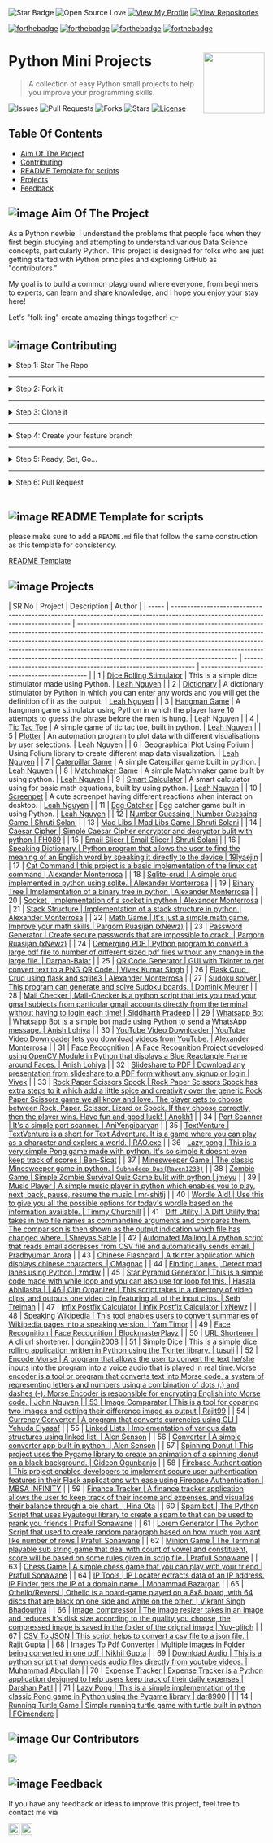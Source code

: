 ![Star Badge](https://img.shields.io/static/v1?label=%F0%9F%8C%9F&message=If%20Useful&style=style=flat&color=BC4E99)
![Open Source Love](https://badges.frapsoft.com/os/v1/open-source.svg?v=103)
[![View My Profile](https://img.shields.io/badge/View-My_Profile-green?logo=GitHub)](https://github.com/ndleah)
[![View Repositories](https://img.shields.io/badge/View-My_Repositories-blue?logo=GitHub)](https://github.com/ndleah?tab=repositories)

[![forthebadge](https://forthebadge.com/images/badges/powered-by-coffee.svg)](https://forthebadge.com)
[![forthebadge](https://forthebadge.com/images/badges/built-with-love.svg)](https://forthebadge.com)
[![forthebadge](https://forthebadge.com/images/badges/powered-by-black-magic.svg)](https://forthebadge.com)
[![forthebadge](https://forthebadge.com/images/badges/made-with-python.svg)](https://forthebadge.com)

# Python Mini Projects <img src="https://i.pinimg.com/originals/d8/5d/f0/d85df08df1212c0f8b219e779c5ebc46.gif" align="right" width="120" />

> A collection of easy Python small projects to help you improve your programming skills.

![Issues](https://img.shields.io/github/issues/ndleah/python-mini-project?style=social&logo=github)
![Pull Requests](https://img.shields.io/github/issues-pr/ndleah/python-mini-project?style=social&logo=github)
![Forks](https://img.shields.io/github/forks/ndleah/python-mini-project?style=social&logo=github)
![Stars](https://img.shields.io/github/stars/ndleah/python-mini-project?style=social&logo=github)
[![License](https://img.shields.io/github/license/ndleah/python-mini-project?style=social&logo=github)](https://github.com/ndleah/python-mini-project/blob/main/LICENSE)

<!-- omit in toc -->

## Table Of Contents

- [Aim Of The Project](#-aim-of-the-project)
- [Contributing](#-contributing)
- [README Template for scripts](#-readme-template-for-scripts)
- [Projects](#-projects)
- [Feedback](#-feedback)

## ![image](IMG/aiming.svg) Aim Of The Project

As a Python newbie, I understand the problems that people face when they first begin studying and attempting to understand various Data Science concepts, particularly Python. This project is designed for folks who are just getting started with Python principles and exploring GitHub as "contributors."

My goal is to build a common playground where everyone, from beginners to experts, can learn and share knowledge, and I hope you enjoy your stay here!

Let's "folk-ing" create amazing things together! 👉

## ![image](IMG/game-ps.svg) Contributing

<details>
<summary>
Step 1: Star The Repo
</summary>

Star the repo by pressing the topmost-right button to start your wonderful journey

![star repo](https://docs.github.com/assets/images/help/stars/starring-a-repository.png)

</details>

---

<details>
<summary>
Step 2: Fork it
</summary>

On the [GitHub page for this repository](https://github.com/ndleah/python-mini-project), click on the Button "**Fork**".

![fork image](https://upload.wikimedia.org/wikipedia/commons/3/38/GitHub_Fork_Button.png)

</details>

---

<details>
<summary>
Step 3: Clone it
</summary>

- **Method 1:** GitHub Desktop

> ⚠️ **NOTE:** If you're not familiar with Git, using **GitHub Desktop Application** is a better start. If you choose this method, make sure to download it before continuing reading.
>
> ❗❗ Access link to download [**here**](https://desktop.github.com).

Learn more about how to clone the remote respository on your local machine using **GitHub Desktop** [here](https://docs.github.com/en/desktop/contributing-and-collaborating-using-github-desktop/adding-and-cloning-repositories/cloning-and-forking-repositories-from-github-desktop#cloning-a-repository).

- **Method 2:** Git

Clone the forked repository. Open git bash and type:

```bash
git clone https://github.com/<your-github-username>/python-mini-project.git
```

> This makes a local copy of the repository in your machine.
>
> ⚠️ **Replace \<your-github-username\>!**

Learn more about [forking](https://help.github.com/en/github/getting-started-with-github/fork-a-repo) and [cloning a repo](https://docs.github.com/en/github/creating-cloning-and-archiving-repositories/cloning-a-repository).

</details>

---

<details>
<summary>
Step 4: Create your feature branch 
</summary>

Always keep your local copy of the repository updated with the original repository.
Before making any changes and/or in an appropriate interval, follow the following steps:

- **Method 1:** GitHub Desktop

Learn more about how to create new branch [here](https://docs.github.com/en/desktop/contributing-and-collaborating-using-github-desktop/making-changes-in-a-branch/managing-branches#creating-a-branch) and how to fetch and pull origin from/to your local machine [here](https://docs.github.com/en/desktop/contributing-and-collaborating-using-github-desktop/keeping-your-local-repository-in-sync-with-github/syncing-your-branch).

Learn more about how to fetch and pull origin from/to your local machine using **GitHub Desktop** [here](https://docs.github.com/en/desktop/contributing-and-collaborating-using-github-desktop/keeping-your-local-repository-in-sync-with-github/syncing-your-branch).

- **Method 2:** Git

Run the following commands **_carefully_** to update your local repository

```sh
# If you cloned a while ago, get the latest changes from upstream
git checkout <master>
git pull upstream <master>

# Make a feature branch (Always check your current branch is up to date before creating a new branch from it to avoid merge conflicts)
git checkout -b <branch-name>

#
```

</details>

---

<details>
<summary>
Step 5: Ready, Set, Go...
</summary>

Once you have completed these steps, you are ready to start contributing to the project and creating **pull requests**.

- Create a folder in
  [projects directory](https://github.com/ndleah/python-mini-project) according to your project name.
  > The folder name should follow the following format "Your_Project_Name_Here". For example: Dice_Stimulator
- Write your code and add to the respective folder in the projects directory, locally.
- Don't forget to add a `README.md` in your folder, according to the
  [README_TEMPLATE.](https://github.com/Python-World/python-mini-projects/blob/master/README_TEMPLATE.md)

* **Method 1:** GitHub Desktop

Learn more how to pull request from your local machine using **GitHub Desktop** to the main repo [here](https://docs.github.com/en/desktop/contributing-and-collaborating-using-github-desktop/working-with-your-remote-repository-on-github-or-github-enterprise/viewing-a-pull-request-in-github-desktop).

- **Method 2:** Git

Add the changes with `git add`, `git commit`:

```bash
git add -A
git commit -m "<your message>"
```

Push the code _to your repository_.

```bash
git push origin <branch-name>
```

</details>

---

<details>
<summary>
Step 6: Pull Request
</summary>

Go to the GitHub page of _your fork_, and **make a pull request**:

![pull request image](https://i.ytimg.com/vi/rgbCcBNZcdQ/maxresdefault.jpg)

Read more about pull requests on the [GitHub help pages](https://help.github.com/en/github/collaborating-with-issues-and-pull-requests/creating-a-pull-request).

Now wait, until _your Pull Request_ is approved! If there are any conflicts, you will get a notification.

</details>

<br>

## ![image](IMG/bookmark.svg) README Template for scripts

please make sure to add a `README.md` file that follow the same construction as this template for consistency.

[README Template](https://github.com/ndleah/python-mini-project/blob/master/README_TEMPLATE.md)

## ![image](IMG/like.svg) Projects

| SR No | Project                                                                                                                       | Description                                                                                                                                                                                                                                                                                                                                                               | Author                                                          |
| ----- | ----------------------------------------------------------------------------------------------------------------------------- | ------------------------------------------------------------------------------------------------------------------------------------------------------------------------------------------------------------------------------------------------------------------------------------------------------------------------------------------------------------------------- | --------------------------------------------------------------- | ------------------------------------------- |
| 1     | [Dice Rolling Stimulator](https://github.com/ndleah/python-mini-project/tree/main/Dice_Rolling_Stimulator)                    | This is a simple dice stimulator made using Python.                                                                                                                                                                                                                                                                                                                       | [Leah Nguyen](https://github.com/ndleah)                        |
| 2     | [Dictionary](https://github.com/ndleah/python-mini-project/tree/main/Dictionary)                                              | A dictionary stimulator by Python in which you can enter any words and you will get the definition of it as the output.                                                                                                                                                                                                                                                   | [Leah Nguyen](https://github.com/ndleah)                        |
| 3     | [Hangman Game](https://github.com/ndleah/python-mini-project/tree/main/Hangman_Game)                                          | A hangman game stimulator using Python in which the player have 10 attempts to guess the phrase before the men is hung.                                                                                                                                                                                                                                                   | [Leah Nguyen](https://github.com/ndleah)                        |
| 4     | [Tic Tac Toe](https://github.com/ndleah/python-mini-project/tree/main/Tic_Tac_Toe)                                            | A simple game of tic tac toe, built in python.                                                                                                                                                                                                                                                                                                                            | [Leah Nguyen](https://github.com/ndleah)                        |
| 5     | [Plotter](https://github.com/ndleah/python-mini-project/tree/main/Plotter)                                                    | An automation program to plot data with different visualisations by user selections.                                                                                                                                                                                                                                                                                      | [Leah Nguyen](https://github.com/ndleah)                        |
| 6     | [Geographical Plot Using Folium](https://github.com/ndleah/python-mini-project/tree/main/Geo_Plot_Using_Folium)               | Using Folium library to create different map data visualization.                                                                                                                                                                                                                                                                                                          | [Leah Nguyen](https://github.com/ndleah)                        |
| 7     | [Caterpillar Game](https://github.com/ndleah/python-mini-project/tree/main/Caterpillar_Game)                                  | A simple Caterpillar game built in python.                                                                                                                                                                                                                                                                                                                                | [Leah Nguyen](https://github.com/ndleah)                        |
| 8     | [Matchmaker Game](https://github.com/ndleah/python-mini-project/tree/main/Matchmaker)                                         | A simple Matchmaker game built by using python.                                                                                                                                                                                                                                                                                                                           | [Leah Nguyen](https://github.com/ndleah)                        |
| 9     | [Smart Calculator](https://github.com/ndleah/python-mini-project/tree/main/Smart_Calculator)                                  | A smart calculator using for basic math equations, built by using python.                                                                                                                                                                                                                                                                                                 | [Leah Nguyen](https://github.com/ndleah)                        |
| 10    | [Screenpet](https://github.com/ndleah/python-mini-project/tree/main/Screenpet)                                                | A cute screenpet having different reactions when interact on desktop.                                                                                                                                                                                                                                                                                                     | [Leah Nguyen](https://github.com/ndleah)                        |
| 11    | [Egg Catcher](https://github.com/ndleah/python-mini-project/tree/main/Egg_Catcher)                                            | Egg catcher game built in using Python.                                                                                                                                                                                                                                                                                                                                   | [Leah Nguyen](https://github.com/ndleah)                        |
| 12    | <a href="https://github.com/ndleah/python-mini-project/tree/main/Number%20Guessing">Number Guessing                           | Number Guessing Game                                                                                                                                                                                                                                                                                                                                                      | [Shruti Solani](https://github.com/ShrutiSolani)                |
| 13    | <a href="https://github.com/ndleah/python-mini-project/tree/main/Madlibs">Mad Libs                                            | Mad Libs Game                                                                                                                                                                                                                                                                                                                                                             | [Shruti Solani](https://github.com/ShrutiSolani)                |
| 14    | <a href="https://github.com/ndleah/python-mini-project/tree/main/Caesar_Cipher">Caesar Cipher                                 | Simple Caesar Cipher encryptor and decryptor bulit with python                                                                                                                                                                                                                                                                                                            | [FH089](https://github.com/FH089)                               |
| 15    | <a href="https://github.com/ndleah/python-mini-project/tree/main/Email%20Slicer">Email Slicer                                 | Email Slicer                                                                                                                                                                                                                                                                                                                                                              | [Shruti Solani](https://github.com/ShrutiSolani)                |
| 16    | <a href="https://github.com/ndleah/python-mini-project/tree/main/Speaking_Dictionary">Speaking Dictionary                     | Python program that allows the user to find the meaning of an English word by speaking it directly to the device                                                                                                                                                                                                                                                          | [19lyaejin](https://github.com/19lyaejin)                       |
| 17    | <a href="https://github.com/ndleah/python-mini-project/tree/main/Cat_command">Cat Command                                     | this project is a basic implementation of the linux cat command                                                                                                                                                                                                                                                                                                           | [Alexander Monterrosa](https://github.com/Alex108-lab)          |
| 18    | <a href="https://github.com/ndleah/python-mini-project/tree/main/Sqlite-crud">Sqlite-crud                                     | A simple crud implemented in python using sqlite.                                                                                                                                                                                                                                                                                                                         | [Alexander Monterrosa](https://github.com/Alex108-lab)          |
| 19    | <a href="https://github.com/ndleah/python-mini-project/tree/main/Binary_tree">Binary Tree                                     | Implementation of a binary tree in python                                                                                                                                                                                                                                                                                                                                 | [Alexander Monterrosa](https://github.com/Alex108-lab)          |
| 20    | <a href="https://github.com/ndleah/python-mini-project/tree/main/Socket_example">Socket                                       | Implementation of a socket in python                                                                                                                                                                                                                                                                                                                                      | [Alexander Monterrosa](https://github.com/Alex108-lab)          |
| 21    | <a href="https://github.com/ndleah/python-mini-project/tree/main/Stack_structure">Stack Structure                             | Implementation of a stack structure in python                                                                                                                                                                                                                                                                                                                             | [Alexander Monterrosa](https://github.com/Alex108-lab)          |
| 22    | <a href="https://github.com/ndleah/python-mini-project/tree/main/Math_Game">Math Game                                         | It's just a simple math game. Improve your math skills                                                                                                                                                                                                                                                                                                                    | [Pargorn Ruasijan (xNewz)](https://github.com/xNewz)            |
| 23    | <a href="https://github.com/ndleah/python-mini-project/tree/main/Password%20Generator">Password Generator                     | Create secure passwords that are impossible to crack.                                                                                                                                                                                                                                                                                                                     | [Pargorn Ruasijan (xNewz)](https://github.com/xNewz)            |
| 24    | <a href="https://github.com/ndleah/python-mini-project/tree/main/Demerge_pdfs">Demerging PDF                                  | Python program to convert a large pdf file to number of different sized pdf files without any change in the large file.                                                                                                                                                                                                                                                   | [Darpan-Balar](https://github.com/Darpan-Balar)                 |
| 25    | <a href="https://github.com/vivekthedev/python-mini-project/tree/main/QR%20Code%20Genrator">QR Code Generator                 | GUI with Tkinter to get convert text to a PNG QR Code.                                                                                                                                                                                                                                                                                                                    | [Vivek Kumar Singh](https://github.com/vivekthedev)             |
| 26    | <a href="https://github.com/ndleah/python-mini-project/tree/main/Crud_in_flask">Flask Crud                                    | Crud using flask and sqlite3                                                                                                                                                                                                                                                                                                                                              | [Alexander Monterrosa](https://github.com/Alex108-lab)          |
| 27    | <a href="https://github.com/ndleah/python-mini-project/tree/main/Sudoku_solver">Sudoku solver                                 | This program can generate and solve Sudoku boards.                                                                                                                                                                                                                                                                                                                        | [Dominik Meurer](https://github.com/DMeurer)                    |
| 28    | <a href="https://github.com/ndleah/python-mini-project/tree/main/Mail_Checker">Mail Checker                                   | Mail-Checker is a python script that lets you read your gmail subjects from particular gmail accounts directly from the terminal without having to login each time!                                                                                                                                                                                                       | [Siddharth Pradeep](https://github.com/thirt33n)                |
| 29    | <a href="https://github.com/ndleah/python-mini-project/tree/main/Whatsapp_Bot">Whatsapp Bot                                   | Whatsapp Bot is a simple bot made using Python to send a WhatsApp message.                                                                                                                                                                                                                                                                                                | [Anish Lohiya](https://github.com/AnishLohiya)                  |
| 30    | <a href="https://github.com/ndleah/python-mini-project/tree/main/Youtube_video_download">YouTube Video Downloader             | YouTube Video Downloader lets you download videos from YouTube.                                                                                                                                                                                                                                                                                                           | [Alexander Monterrosa](https://github.com/Alex108-lab)          |
| 31    | <a href="https://github.com/ndleah/python-mini-project/tree/main/Face_Recognition">Face Recognition                           | A Face Recognition Project developed using OpenCV Module in Python that displays a Blue Reactangle Frame around Faces.                                                                                                                                                                                                                                                    | [Anish Lohiya](https://github.com/AnishLohiya)                  |
| 32    | <a href="https://github.com/vivekthedev/python-mini-project/tree/main/Slideshare%20to%20PDF">Slideshare to PDF                | Download any presentation from slideshare to a PDF form without any signup or login                                                                                                                                                                                                                                                                                       | [Vivek](https://github.com/vivekthedev)                         |
| 33    | <a href="https://github.com/ndleah/python-mini-project/tree/main/Rock_Paper_Scissors_Spock">Rock Paper Scissors Spock         | Rock Paper Scissors Spock has extra steps to it which add a little spice and creativity over the generic Rock Paper Scissors game we all know and love. The player gets to choose between Rock, Paper, Scissor, Lizard or Spock. If they choose correctly, then the player wins. Have fun and good luck!                                                                  | [Anokh1](https://github.com/Anokh1)                             |
| 34    | <a href="https://github.com/ndleah/python-mini-project/tree/main/Port%20Scanner">Port Scanner                                 | It's a simple port scanner.                                                                                                                                                                                                                                                                                                                                               | [AniYengibaryan](https://github.com/AniYengibaryan)             |
| 35    | <a href="https://github.com/ndleah/python-mini-project/tree/main/TEXTVENTURE">TextVenture                                     | TextVenture is a short for Text Adventure. It is a game where you can play as a character and explore a world.                                                                                                                                                                                                                                                            | [RAO.exe](https://github.com/RAOexe)                            |
| 36    | <a href="https://github.com/ndleah/python-mini-project/tree/main/Lazy_Pong">Lazy pong                                         | This is a very simple Pong game made with python. It's so simple it doesnt even keep track of scores                                                                                                                                                                                                                                                                      | [Ben-Sicat](https://github.com/Ben-Sicat)                       |
| 37    | <a href="https://github.com/ndleah/python-mini-project/tree/main/Minesweeper_game">Minesweeper Game                           | The classic Minesweeper game in python.                                                                                                                                                                                                                                                                                                                                   | [`Subhadeep Das(Raven1233)`](https://github.com/Raven1233)      |
| 38    | <a href="https://github.com/ndleah/python-mini-project/tree/main/Zombie_Game">Zombie Game                                     | Simple Zombie Survival Quiz Game bulit with python                                                                                                                                                                                                                                                                                                                        | [jmeyu](https://github.com/jmeyu)                               |
| 39    | <a href="https://github.com/ndleah/python-mini-project/tree/main/Music-Player">Music Player                                   | A simple music player in python which enables you to play, next, back, pause, resume the music                                                                                                                                                                                                                                                                            | [mr-shitij](https://github.com/mr-shitij)                       |
| 40    | <a href="https://github.com/ndleah/python-mini-project/tree/main/Wordle_Aid">Wordle Aid!                                      | Use this to give you all the possible options for today's wordle based on the information available.                                                                                                                                                                                                                                                                      | [Timmy Churchill](https://github.com/Timmy-Churchill)           |
| 41    | <a href="https://github.com/ndleah/python-mini-project/tree/main/Diff_Utility">Diff Utility                                   | A Diff Utility that takes in two file names as commandline arguments and compares them. The comparison is then shown as the output indication which file has changed where.                                                                                                                                                                                               | [Shreyas Sable](https://github.com/KILLinefficiency)            |
| 42    | <a href="https://github.com/ndleah/python-mini-project/tree/main/Automated_Mailing">Automated Mailing                         | A python script that reads email addresses from CSV file and automatically sends email.                                                                                                                                                                                                                                                                                   | [Pradhyuman Arora](https://github.com/pradhyumanarora)          |
| 43    | <a href="https://github.com/ndleah/python-mini-project/tree/main/Chinese_FlashCard">Chinese Flashcard                         | A tkinter application which displays chinese characters.                                                                                                                                                                                                                                                                                                                  | [CMagnac](https://github.com/CMagnac)                           |
| 44    | <a href="https://github.com/ndleah/python-mini-project/tree/main/Finding_Lanes">Finding Lanes                                 | Detect road lanes using Python                                                                                                                                                                                                                                                                                                                                            | [zmdlw](https://github.com/zmdlw)                               |
| 45    | <a href="https://github.com/ndleah/python-mini-project/tree/main/Star_Pyramid">Star Pyramid Generator                         | This is a simple code made with while loop and you can also use for loop fot this.                                                                                                                                                                                                                                                                                        | <a href= "https://github.com/hasalaonline">Hasala Abhilasha     |
| 46    | <a href="https://github.com/ndleah/python-mini-project/tree/main/Clip_Organizer">Clip Organizer                               | This script takes in a directory of video clips, and outputs one video clip featuring all of the input clips.                                                                                                                                                                                                                                                             | [Seth Treiman](https://github.com/sethtrei)                     |
| 47    | <a href="https://github.com/ndleah/python-mini-project/tree/main/infix_postfix_calculator">Infix Postfix Calculator           | Infix Postfix Calculator                                                                                                                                                                                                                                                                                                                                                  | [xNewz](https://github.com/xNewz)                               |
| 48    | <a href="https://github.com/ndleah/python-mini-project/tree/main/Speaking_Wikipedia">Speaking Wikipedia                       | This tool enables users to convert summaries of Wikipedia pages into a speaking version.                                                                                                                                                                                                                                                                                  | [Yam Timor](https://github.com/yamtimor)                        |
| 49    | <a href="https://github.com/ndleah/python-mini-project/tree/main/Face_Recognition">Face Recognition                           | Face Recognition                                                                                                                                                                                                                                                                                                                                                          | [BlockmasterPlayz](https://github.com/BlockmasterPlayz)         |
| 50    | <a href="https://github.com/ndleah/python-mini-project/tree/main/Url_Shortener">URL Shortener                                 | A cli url shortener.                                                                                                                                                                                                                                                                                                                                                      | [dongjin2008](https://github.com/dongjin2008)                   |
| 51    | <a href="https://github.com/ndleah/python-mini-project/tree/main/Simple_dice">Simple Dice                                     | This is a simple dice rolling application written in Python using the Tkinter library.                                                                                                                                                                                                                                                                                    | [tusuii](https://github.com/tusuii)                             |
| 52    | <a href="https://github.com/ndleah/python-mini-project/tree/main/Encode_Morse.py">Encode Morse                                | A program that allows the user to convert the text he/she inputs into the program into a voice audio that is played in real time.Morse encoder is a tool or program that converts text into Morse code, a system of representing letters and numbers using a combination of dots (.) and dashes (-). Morse Encoder is responsible for encrypting English into Morse code. | <a href="https://github.com/JohnN310">John Nguyen               |
| 53    | <a href="https://github.com/ndleah/python-mini-project/tree/main/image_comparator">Image Comparator                           | This is a tool for coparing two Images and getting their difference image as output                                                                                                                                                                                                                                                                                       | [Rajit99](https://github.com/Rajit99)                           |
| 54    | <a href="https://github.com/ndleah/python-mini-project/tree/main/Currency_Converter">Currency Converter                       | A program that converts currencies using CLI                                                                                                                                                                                                                                                                                                                              | [Yehuda Elyasaf](https://github.com/YehudaElyasaf)              |
| 55    | <a href="https://github.com/ndleah/python-mini-project/tree/main/linked_lists">Linked Lists                                   | Implementation of various data structures using linked list.                                                                                                                                                                                                                                                                                                              | [Alen Senson](https://github.com/AlenSenson)                    |
| 56    | <a href="https://github.com/ndleah/python-mini-project/tree/main/Converter">Converter                                         | A simple converter app built in python.                                                                                                                                                                                                                                                                                                                                   | [Alen Senson](https://github.com/AlenSenson)                    |
| 57    | <a href="https://github.com/ndleah/python-mini-project/tree/main/Spinning%20Donut">Spinning Donut                             | This project uses the Pygame library to create an animation of a spinning donut on a black background.                                                                                                                                                                                                                                                                    | [Gideon Ogunbanjo](https://github.com/gideon-ogunbanjo)         |
| 58    | <a href="https://github.com/ndleah/python-mini-project/tree/main/Firebase_Authentication_Using_Flask">Firebase Authentication | This project enables developers to implement secure user authentication features in their Flask applications with ease using Firebase Authentication                                                                                                                                                                                                                      | [MBSA INFINITY](https://github.com/MBSA-INFINITY)               |
| 59    | <a href="https://github.com/ndleah/python-mini-project/tree/main/Finance_Tracker">Finance Tracker                             | A finance tracker application allows the user to keep track of their income and expenses, and visualize their balance through a pie chart.                                                                                                                                                                                                                                | [Hina Ota](https://github.com/otahina)                          |
| 60    | <a href="https://github.com/ndleah/python-mini-project/spam_bot/">Spam bot                                                    | The Python Script that uses Pyautogui library to create a spam to that can be used to prank you friends                                                                                                                                                                                                                                                                   | [Prafull Sonawane](https://github.com/prafuel)                  |
| 61    | <a href="https://github.com/ndleah/python-mini-project/lorem_in_python/">Lorem Generator                                      | The Python Script that used to create random paragraph based on how much you want like number of rows                                                                                                                                                                                                                                                                     | [Prafull Sonawane](https://github.com/prafuel)                  |
| 62    | <a href="https://github.com/ndleah/python-mini-project/minionGame/">Minion Game                                               | The Terminal playable sub string game that deal with count of vowel and constituent, score will be based on some rules given in scrip file.                                                                                                                                                                                                                               | [Prafull Sonawane](https://github.com/prafuel)                  |
| 63    | <a href="https://github.com/ndleah/python-mini-project/Chess_Game/">Chess Game                                                | A simple chess game that you can play with your friend                                                                                                                                                                                                                                                                                                                    | [Prafull Sonawane](https://github.com/prafuel)                  |
| 64    | <a href="https://github.com/ndleah/python-mini-project/IP_Tools/">IP Tools                                                    | IP Locater extracts data of an IP address. IP Finder gets the IP of a domain name.                                                                                                                                                                                                                                                                                        | [Mohammad Bazargan](https://github.com/BazarganDev)             |
| 65    | <a href="https://github.com/ndleah/python-mini-project/Othello-Reversi-Game/"> Othello/Reversi                                | Othello is a board-game played on a 8x8 board, with 64 discs that are black on one side and white on the other.                                                                                                                                                                                                                                                           | [Vikrant Singh Bhadouriya](https://www.github.com/TERNION-1121) |
| 66    | <a href="https://github.com/ndleah/python-mini-project/Image_compressor/">Image_compressor                                    | The image resizer takes in an image and reduces it's disk size according to the quality you choose, the compressed image is saved in the folder of the orignal image                                                                                                                                                                                                      | [Yuv-glitch](https://www.github.com/Yuv-glitch)                 |
| 67    | <a href="https://github.com/ndleah/python-mini-project/csv_to_json/">CSV To JSON                                              | This script helps to convert a csv file to a json file.                                                                                                                                                                                                                                                                                                                   | [Rajit Gupta](https://www.github.com/Rajit99)                   |
| 68    | <a href="https://github.com/ndleah/python-mini-project/images_to_pdf_converter/">Images To Pdf Converter                      | Multiple images in Folder being converted in one pdf                                                                                                                                                                                                                                                                                                                      | [Nikhil Gupta](https://www.github.com/guptanik9)                |
| 69    | <a href="https://github.com/ndleah/python-mini-project/Download%20Audio/">Download Audio                                      | This is a python script that downloads audio files directly from youtube videos.                                                                                                                                                                                                                                                                                          | [Muhammad Abdullah]((https://github.com/Muhammad-Abdullah3))    |
| 70    | <a href="https://github.com/ndleah/python-mini-project/Expense_Tracker/">Expense Tracker                                      | Expense Tracker is a Python application designed to help users keep track of their daily expenses                                                                                                                                                                                                                                                                         | [Darshan Patil](https://github.com/darshan8850)                 |
| 71    | <a href="https://github.com/ndleah/python-mini-project/Lazy_Pong/">Lazy Pong                                                  | This is a simple implementation of the classic Pong game in Python using the Pygame library                                                                                                                                                                                                                                                                               | [dar8900](https://github.com/dar8900)                           |
|       | 14                                                                                                                            | <a href="https://github.com/ndleah/python-mini-project/tree/main/Running_Turtle_Game">Running Turtle Game                                                                                                                                                                                                                                                                 | Simple running turtle game with turtle built in python          | [FCimendere](https://github.com/FCimendere) |

## ![image](IMG/like.svg) Our Contributors

<a href="https://github.com/ndleah/python-mini-project/graphs/contributors">
  <img src="https://contrib.rocks/image?repo=ndleah/python-mini-project" />
</a>

## ![image](IMG/muscle.svg) Feedback

If you have any feedback or ideas to improve this project, feel free to contact me via

<a href="https://www.linkedin.com/in/ndleah/">
  <img align="left" alt="Reeha's Linkdein" width="22px" src="https://cdn.jsdelivr.net/npm/simple-icons@v3/icons/linkedin.svg" />

</a>
<a href="https://github.com/ndleah">
  <img align="left" alt="Reeha's Github" width="22px" src="https://cdn.jsdelivr.net/npm/simple-icons@v3/icons/github.svg" />
</a>
